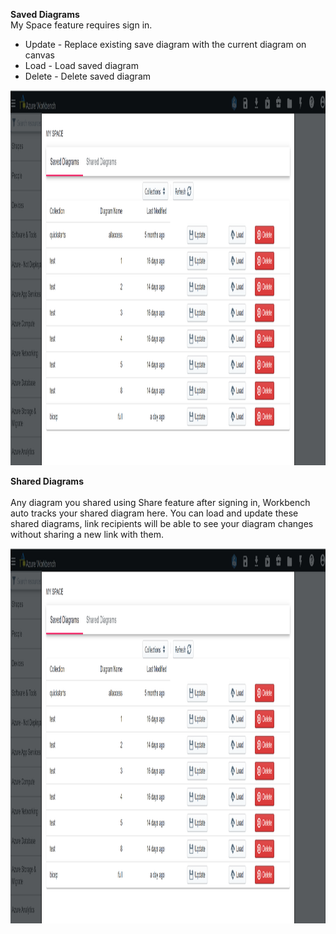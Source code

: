 **Saved Diagrams**
<br />
My Space feature requires sign in.
* Update - Replace existing save diagram with the current diagram on canvas
* Load - Load saved diagram
* Delete - Delete saved diagram
<p align="left">
    <img src="./imgs/myspace-saveddiagrams.png" width="900" height="600" />
</p>

**Shared Diagrams**  
<br />
Any diagram you shared using Share feature after signing in, Workbench auto tracks your shared diagram here.
You can load and update these shared diagrams, link recipients will be able to see your diagram changes without sharing a new link with them.
<br />
<p align="left">
    <img src="./imgs/myspace-saveddiagrams.png" width="900" height="600" />
</p>
